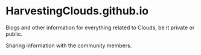 # HarvestingClouds.github.io
Blogs and other information for everything related to Clouds, be it private or public.

Sharing information with the community members.